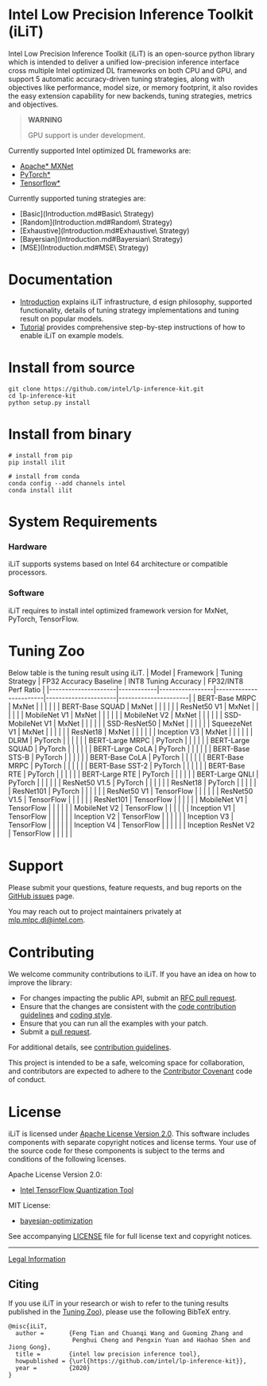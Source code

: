 Intel Low Precision Inference Toolkit (iLiT)
=========================================

Intel Low Precision Inference Toolkit (iLiT) is an open-source python library which is intended to deliver a unified low-precision inference interface cross multiple Intel optimized DL frameworks on both CPU and GPU, and support 5 automatic accuracy-driven tuning strategies, along with objectives like performance, model size, or memory footprint, it also rovides the easy extension capability for new backends, tuning strategies, metrics and objectives.

> **WARNING**
>
> GPU support is under development.

Currently supported Intel optimized DL frameworks are:
* [Apache\* MXNet](https://mxnet.apache.org)
* [PyTorch\*](https://pytorch.org/)
* [Tensorflow\*](https://www.tensorflow.org)

Currently supported tuning strategies are:
* [Basic](Introduction.md#Basic\ Strategy)
* [Random](Introduction.md#Random\ Strategy)
* [Exhaustive](Introduction.md#Exhaustive\ Strategy)
* [Bayersian](Introduction.md#Bayersian\ Strategy)
* [MSE](Introduction.md#MSE\ Strategy)


# Documentation

* [Introduction](Introduction.md) explains iLiT infrastructure, d esign philosophy, supported functionality, details of tuning strategy implementations and tuning result on popular models.
* [Tutorial](Tutorial.md) provides
comprehensive step-by-step instructions of how to enable iLiT on example models.

# Install from source 

  ```Shell
  git clone https://github.com/intel/lp-inference-kit.git
  cd lp-inference-kit
  python setup.py install
  ```

# Install from binary

  ```Shell
  # install from pip
  pip install ilit

  # install from conda
  conda config --add channels intel
  conda install ilit
  ```

# System Requirements

### Hardware

iLiT supports systems based on Intel 64 architecture or compatible processors.

### Software

iLiT requires to install intel optimized framework version for MxNet, PyTorch, TensorFlow.

# Tuning Zoo

Below table is the tuning result using iLiT.
| Model               | Framework  | Tuning Strategy | FP32 Accuracy Baseline | INT8 Tuning Accuracy | FP32/INT8 Perf Ratio |
|---------------------|------------|-----------------|------------------------|----------------------|----------------------|
| BERT-Base MRPC      | MxNet      |                 |                        |                      |                      |
| BERT-Base SQUAD     | MxNet      |                 |                        |                      |                      |
| ResNet50 V1         | MxNet      |                 |                        |                      |                      |
| MobileNet V1        | MxNet      |                 |                        |                      |                      |
| MobileNet V2        | MxNet      |                 |                        |                      |                      |
| SSD-MobileNet V1    | MxNet      |                 |                        |                      |                      |
| SSD-ResNet50        | MxNet      |                 |                        |                      |                      |
| SqueezeNet V1       | MxNet      |                 |                        |                      |                      |
| ResNet18            | MxNet      |                 |                        |                      |                      |
| Inception V3        | MxNet      |                 |                        |                      |                      |
| DLRM                | PyTorch    |                 |                        |                      |                      |
| BERT-Large MRPC     | PyTorch    |                 |                        |                      |                      |
| BERT-Large SQUAD    | PyTorch    |                 |                        |                      |                      |
| BERT-Large CoLA     | PyTorch    |                 |                        |                      |                      |
| BERT-Base STS-B     | PyTorch    |                 |                        |                      |                      |
| BERT-Base CoLA      | PyTorch    |                 |                        |                      |                      |
| BERT-Base MRPC      | PyTorch    |                 |                        |                      |                      |
| BERT-Base SST-2     | PyTorch    |                 |                        |                      |                      |
| BERT-Base RTE       | PyTorch    |                 |                        |                      |                      |
| BERT-Large RTE      | PyTorch    |                 |                        |                      |                      |
| BERT-Large QNLI     | PyTorch    |                 |                        |                      |                      |
| ResNet50 V1.5       | PyTorch    |                 |                        |                      |                      |
| ResNet18            | PyTorch    |                 |                        |                      |                      |
| ResNet101           | PyTorch    |                 |                        |                      |                      |
| ResNet50 V1         | TensorFlow |                 |                        |                      |                      |
| ResNet50 V1.5       | TensorFlow |                 |                        |                      |                      |
| ResNet101           | TensorFlow |                 |                        |                      |                      |
| MobileNet V1        | TensorFlow |                 |                        |                      |                      |
| MobileNet V2        | TensorFlow |                 |                        |                      |                      |
| Inception V1        | TensorFlow |                 |                        |                      |                      |
| Inception V2        | TensorFlow |                 |                        |                      |                      |
| Inception V3        | TensorFlow |                 |                        |                      |                      |
| Inception V4        | TensorFlow |                 |                        |                      |                      |
| Inception ResNet V2 | TensorFlow |                 |                        |                      |                      |

# Support

Please submit your questions, feature requests, and bug reports on the
[GitHub issues](https://github.com/intel/lp-inference-kit/issues) page.

You may reach out to project maintainers privately at mlp.mlpc.dl@intel.com.

# Contributing

We welcome community contributions to iLiT. If you have an idea on how
to improve the library:

* For changes impacting the public API, submit
  an [RFC pull request](CONTRIBUTING.md#RFC_pull_requests).
* Ensure that the changes are consistent with the
 [code contribution guidelines](CONTRIBUTING.md#code_contribution_guidelines)
 and [coding style](CONTRIBUTING.md#coding_style).
* Ensure that you can run all the examples with your patch.
* Submit a [pull request](https://github.com/intel/lp-inference-kit/pulls).

For additional details, see [contribution guidelines](CONTRIBUTING.md).

This project is intended to be a safe, welcoming space for collaboration, and
contributors are expected to adhere to the
[Contributor Covenant](CODE_OF_CONDUCT.md) code of conduct.

# License

iLiT is licensed under
[Apache License Version 2.0](http://www.apache.org/licenses/LICENSE-2.0).  This
software includes components with separate copyright notices and license
terms. Your use of the source code for these components is subject to the terms
and conditions of the following licenses.

Apache License Version 2.0:
* [Intel TensorFlow Quantization Tool](https://github.com/IntelAI/tools)

MIT License:
* [bayesian-optimization](https://github.com/fmfn/BayesianOptimization)

See accompanying [LICENSE](LICENSE) file for full license text and copyright notices.

--------

[Legal Information](legal_information.md)

## Citing

If you use iLiT in your research or wish to refer to the tuning results published in the [Tuning Zoo](#Tuning-Zoo)), please use the following BibTeX entry.

```
@misc{iLiT,
  author =       {Feng Tian and Chuanqi Wang and Guoming Zhang and
                  Penghui Cheng and Pengxin Yuan and Haohao Shen and Jiong Gong},
  title =        {intel low precision inference tool},
  howpublished = {\url{https://github.com/intel/lp-inference-kit}},
  year =         {2020}
}
```
